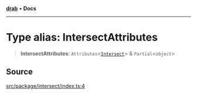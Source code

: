[**drab**](/docs/README.md) • **Docs**

---

# Type alias: IntersectAttributes

> **IntersectAttributes**: `Attributes`\<[`Intersect`](/docs/classes/Intersect.md)\> & `Partial`\<`object`\>

## Source

[src/package/intersect/index.ts:4](https://github.com/rossrobino/components/blob/7c5ef9c5560075bcaf1de43f0d5a025a6ebd2ca0/src/package/intersect/index.ts#L4)
